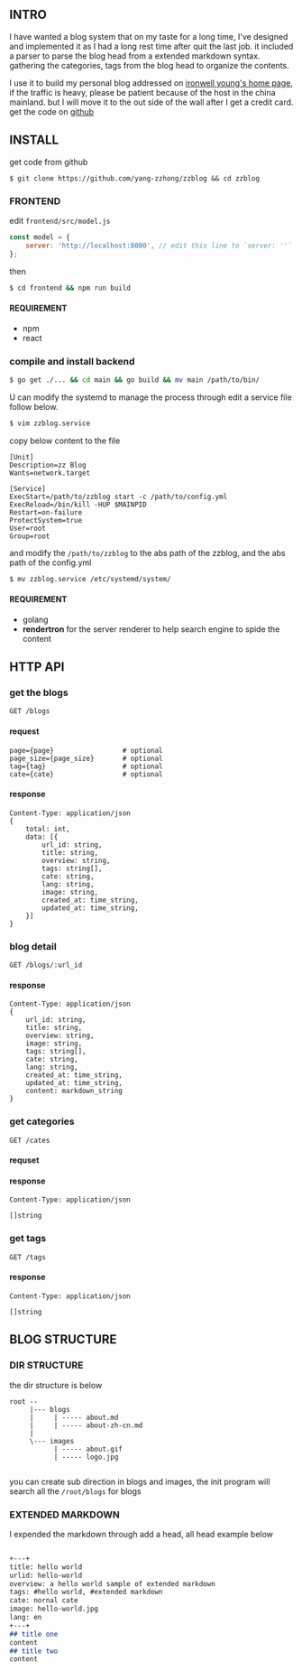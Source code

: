 
<!-- +

urlid: zzblog-readme

title:ablout zzblog

tags: #zzblog, #design

category: zzblog

overview: zzblog is a personal blog system, it parse a directory to find images, blog markdowns for the web content.

lang: en

+ -->

## INTRO

I have wanted a blog system that on my taste for a long time, I've designed and implemented it as I had a long rest time after quit the last job. it included a parser to parse the blog head from a extended markdown syntax. gathering the categories, tags from the blog head to organize the contents.

I use it to build my personal blog addressed on [ironwell young's home page](https://iiiboo.cn), if the traffic is heavy, please be patient because of the host in the china mainland. but I will move it to the out side of the wall after I get a credit card. get the code on [github](https://github.com/yang-zzhong/zzblog)

## INSTALL

get code from github

```
$ git clone https://github.com/yang-zzhong/zzblog && cd zzblog
```

### FRONTEND

edit `frontend/src/model.js`

```js
const model = {
    server: 'http://localhost:8080', // edit this line to `server: ''`
};
```

then

```bash
$ cd frontend && npm run build
```

#### REQUIREMENT

* npm
* react

### compile and install backend

```bash
$ go get ./... && cd main && go build && mv main /path/to/bin/
```
U can modify the systemd to manage the process through edit a service file follow below.

```bash
$ vim zzblog.service
```

copy below content to the file

```
[Unit]
Description=zz Blog
Wants=network.target

[Service]
ExecStart=/path/to/zzblog start -c /path/to/config.yml
ExecReload=/bin/kill -HUP $MAINPID
Restart=on-failure
ProtectSystem=true
User=root
Group=root
```

and modify the `/path/to/zzblog` to the abs path of the zzblog, and the abs path of the config.yml

```bash
$ mv zzblog.service /etc/systemd/system/
```

#### REQUIREMENT

* golang
* **rendertron** for the server renderer to help search engine to spide the content

## HTTP API

### get the blogs
```
GET /blogs
```

#### request
```
page={page}                 # optional
page_size={page_size}       # optional
tag={tag}                   # optional
cate={cate}                 # optional
```

#### response
```
Content-Type: application/json
{
    total: int,
    data: [{
        url_id: string,         
        title: string,
        overview: string,
        tags: string[],
        cate: string,
        lang: string,
        image: string,
        created_at: time_string,
        updated_at: time_string,
    }]
}
```

### blog detail
```
GET /blogs/:url_id
```

#### response
```
Content-Type: application/json
{
    url_id: string,         
    title: string,
    overview: string,
    image: string,
    tags: string[],
    cate: string,
    lang: string,
    created_at: time_string,
    updated_at: time_string,
    content: markdown_string
}
```

### get categories
```
GET /cates
```

#### requset

#### response
```
Content-Type: application/json

[]string
```

### get tags
```
GET /tags
```

#### response
```
Content-Type: application/json

[]string
```

## BLOG STRUCTURE

### DIR STRUCTURE

the dir structure is below

```
root --
     |--- blogs
     |     | ----- about.md
     |     | ----- about-zh-cn.md
     |
     \--- images
           | ----- about.gif
           | ----- logo.jpg
        
```

you can create sub direction in blogs and images, the init program will search all the `/root/blogs` for blogs

### EXTENDED MARKDOWN

I expended the markdown through add a head, all head example below

```markdown

+---+
title: hello world
urlid: hello-world
overview: a hello world sample of extended markdown
tags: #hello world, #extended markdown
cate: nornal cate
image: hello-world.jpg
lang: en
+---+
## title one
content
## title two
content

```
